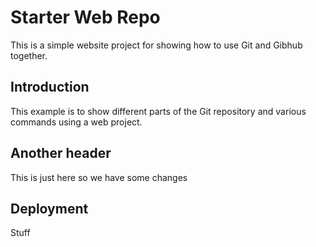 # Starter Web Repo

This is a simple website project for showing how to use Git and Gibhub together.

## Introduction

This example is to show different parts of the Git repository and various commands using a web project.

## Another header

This is just here so we have some changes

## Deployment

Stuff